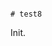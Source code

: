                                                                                                                                                                                                                                                                                                                                                                                                                                                                     # test8

Init.
